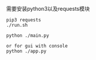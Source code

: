 需要安装python3以及requests模块

	pip3 requests
	./run.sh

	python ./main.py 

	or for gui with console
	python ./app.py 

